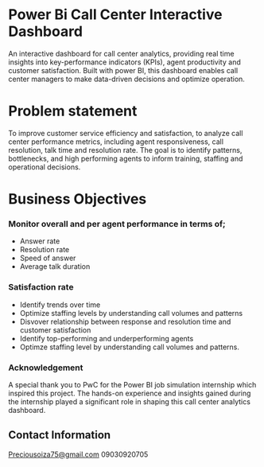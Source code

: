 # Power Bi Call Center Interactive Dashboard
An interactive dashboard for call center analytics, providing real time insights into key-performance indicators (KPIs), agent productivity and customer satisfaction. Built with power BI, this dashboard enables call center managers to make data-driven decisions and optimize operation.

# Problem statement
To improve customer service efficiency and satisfaction, to analyze call center performance metrics, including agent responsiveness, call resolution, talk time and resolution rate. The goal is to identify patterns, bottlenecks, and high performing agents to inform training, staffing and operational decisions.

# Business Objectives 
### Monitor overall and per agent performance in terms of;
  - Answer rate
  - Resolution rate
  - Speed of answer
  - Average talk duration
### Satisfaction rate
  -	Identify trends over time 
  -	Optimize staffing levels by understanding call volumes and patterns
  -	Disvover relationship between response and resolution time and customer satisfaction
  -	Identify top-performing and underperforming agents
  -	Optimze staffing level by understanding call volumes and patterns.

### Acknowledgement
A special thank you to PwC for the Power BI job simulation internship which inspired this project. The hands-on experience and insights gained during the internship played a significant role in shaping this call center analytics dashboard.

## Contact Information
Preciousoiza75@gmail.com
09030920705

